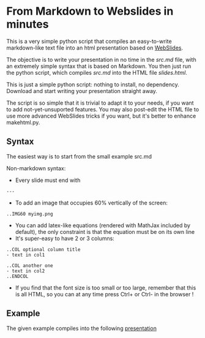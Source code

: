 # From Markdown to Webslides in minutes

This is a very simple python script that compiles an easy-to-write markdown-like text file into
an html presentation based on [WebSlides](https://webslides.tv).

The objective is to write your presentation in no time in the *src.md* file, with an extremely simple syntax that is based on
Markdown.
You then just run the python script, which compiles *src.md* into the HTML file *slides.html*.

This is just a simple python script: nothing to install, no dependency.
Download and start writing your presentation straight away.

The script is so simple that it is trivial to adapt it to your needs, if you want to add not-yet-unsuported features.
You may also post-edit the HTML file to use more advanced WebSlides tricks if you want, but it's better to enhance makehtml.py.

## Syntax

The easiest way is to start from the small example src.md

Non-markdown syntax:

- Every slide must end with
```
---
```
- To add an image that occupies 60% vertically of the screen:
```
..IMG60 myimg.png
```
- You can add latex-like equations (rendered with MathJax included by default), the only constraint is that the equation must be on its own line
- It's super-easy to have 2 or 3 columns:
```
..COL optional column title
- text in col1

..COL another one
- text in col2
..ENDCOL
```
- If you find that the font size is too small or too large, remember that this is all HTML, so you can at any time press Ctrl+ or Ctrl- in the browser !

## Example

The given example compiles into the following [presentation](http://deeploria.gforge.inria.fr/pres/md2slides/slides.html)

